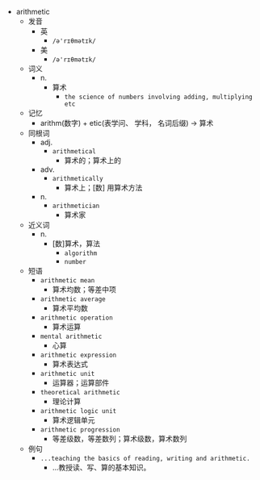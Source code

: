 - arithmetic
  - 发音
    - 英
      - `/ə'rɪθmətɪk/`
    - 美
      - `/ə'rɪθmətɪk/`
  - 词义
    - n.
      - 算术
        - `the science of numbers involving adding, multiplying etc`
  - 记忆
    - arithm(数字) + etic(表学问、 学科， 名词后缀) → 算术
  - 同根词
    - adj.
      - `arithmetical`
        - 算术的；算术上的
    - adv.
      - `arithmetically`
        - 算术上；[数] 用算术方法
    - n.
      - `arithmetician`
        - 算术家
  - 近义词
    - n.
      - [数]算术，算法
        - `algorithm`
        - `number`
  - 短语
    - `arithmetic mean`
      - 算术均数；等差中项 
    - `arithmetic average`
      - 算术平均数 
    - `arithmetic operation`
      - 算术运算 
    - `mental arithmetic`
      - 心算 
    - `arithmetic expression`
      - 算术表达式 
    - `arithmetic unit`
      - 运算器；运算部件 
    - `theoretical arithmetic`
      - 理论计算 
    - `arithmetic logic unit`
      - 算术逻辑单元 
    - `arithmetic progression`
      - 等差级数，等差数列；算术级数，算术数列 
  - 例句
    - `...teaching the basics of reading, writing and arithmetic.`
      - …教授读、写、算的基本知识。

